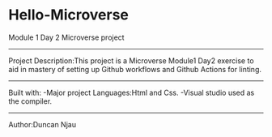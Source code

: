 # Hello-Microverse
Module 1 Day 2 Microverse project
*******************************************************************
Project Description:This project is a Microverse Module1 Day2 exercise to aid in mastery of setting up Github workflows and Github Actions for linting.
*******************************************************************
Built with:
-Major project Languages:Html and Css.
-Visual studio used as the compiler.
********************************************************************
Author:Duncan Njau